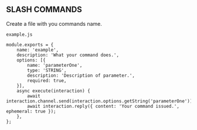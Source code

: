 ## SLASH COMMANDS
Create a file with you commands name.

`example.js`

```node
module.exports = {
	name: 'example',
	description: 'What your command does.',
	options: [{
		name: 'parameterOne',
		type: 'STRING',
		description: 'Description of parameter.',
		required: true,
	}],
	async execute(interaction) {
		await interaction.channel.send(interaction.options.getString('parameterOne'));
		await interaction.reply({ content: 'Your command issued.', ephemeral: true });
	},
};
```
